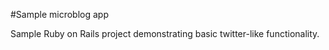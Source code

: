 #Sample microblog app

Sample Ruby on Rails project demonstrating basic twitter-like
functionality.

